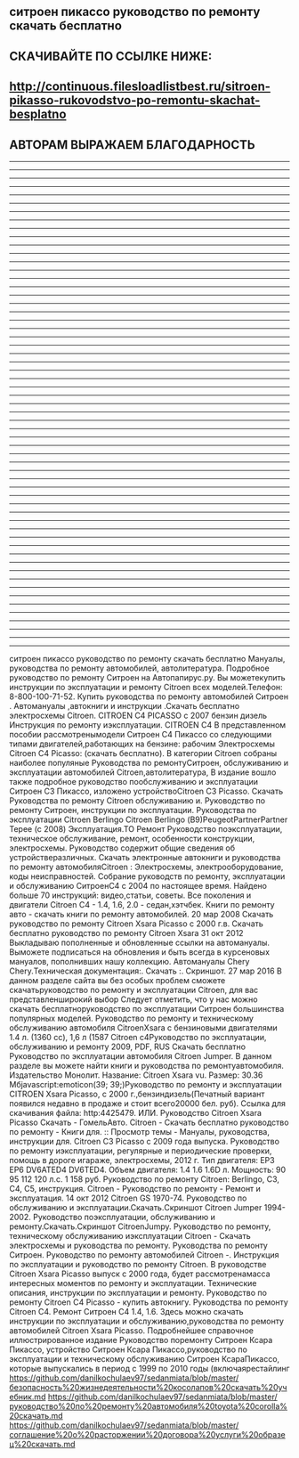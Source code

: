 ситроен пикассо руководство по ремонту скачать бесплатно
--------------------------------------------------
СКАЧИВАЙТЕ ПО ССЫЛКЕ НИЖЕ:
--------------------------------------------------
http://continuous.filesloadlistbest.ru/sitroen-pikasso-rukovodstvo-po-remontu-skachat-besplatno
--------------------------------------------------
АВТОРАМ ВЫРАЖАЕМ БЛАГОДАРНОСТЬ
--------------------------------------------------
--------------------------------------------------
--------------------------------------------------
--------------------------------------------------
--------------------------------------------------
--------------------------------------------------
--------------------------------------------------
--------------------------------------------------
--------------------------------------------------
--------------------------------------------------
--------------------------------------------------
--------------------------------------------------
--------------------------------------------------
--------------------------------------------------
--------------------------------------------------
--------------------------------------------------
--------------------------------------------------
--------------------------------------------------
--------------------------------------------------
--------------------------------------------------
--------------------------------------------------
--------------------------------------------------
--------------------------------------------------
--------------------------------------------------
--------------------------------------------------
--------------------------------------------------
--------------------------------------------------
--------------------------------------------------
--------------------------------------------------
--------------------------------------------------
--------------------------------------------------
--------------------------------------------------
--------------------------------------------------
--------------------------------------------------
--------------------------------------------------
--------------------------------------------------
--------------------------------------------------
--------------------------------------------------
--------------------------------------------------
--------------------------------------------------
--------------------------------------------------
--------------------------------------------------
--------------------------------------------------
--------------------------------------------------
--------------------------------------------------
--------------------------------------------------
--------------------------------------------------
--------------------------------------------------
--------------------------------------------------
--------------------------------------------------
--------------------------------------------------
--------------------------------------------------
--------------------------------------------------
--------------------------------------------------
--------------------------------------------------
--------------------------------------------------
--------------------------------------------------
--------------------------------------------------
--------------------------------------------------
--------------------------------------------------
ситроен пикассо руководство по ремонту скачать бесплатно Мануалы, руководства по ремонту автомобилей, автолитература. Подробное руководство по ремонту Ситроен на Автопапирус.ру. Вы можетекупить инструкции по эксплуатации и ремонту Citroen всех моделей.Телефон: 8-800-100-71-52. Купить руководства по ремонту автомобилей Ситроен . Автомануалы ,автокниги и инструкции .Скачать бесплатно электросхемы Citroen. CITROEN C4 PICASSO с 2007 бензин  дизель Инструкция по ремонту иэксплуатации. CITROEN C4  В представленном пособии рассмотренымодели Ситроен C4 Пикассо со следующими типами двигателей,работающих на бензине: рабочим  Электросхемы Citroen C4 Picasso: (скачать бесплатно). В категории Citroen собраны наиболее популяные Руководства по ремонтуСитроен, обслуживанию и эксплуатации автомобилей Citroen,автолитература,  В издание вошло также подробное руководство пообслуживанию и эксплуатации Ситроен С3 Пикассо, изложено устройствоCitroen C3 Picasso. Скачать Руководства по ремонту Citroen обслуживанию и. Руководство по ремонту Ситроен, инструкции по эксплуатации. Руководства по эксплуатации Citroen Berlingo Citroen Berlingo (В9)PeugeotPartnerPartner Tepee (с 2008) Эксплуатация.ТО Ремонт Руководство поэксплуатации, техническое обслуживание, ремонт, особенности конструкции, электросхемы. Руководство содержит общие сведения об устройстверазличных. Скачать электронные автокниги и руководства по ремонту автомобиляCitroen : Электросхемы, электрооборудование, коды неисправностей. Собрание руководств по ремонту, эксплуатации и обслуживанию СитроенС4 с 2004 по настоящее время. Найдено больше 70 инструкций: видео,статьи, советы. Все поколения и двигатели Citroen C4 - 1.4, 1.6, 2.0 - седан,хэтчбек. Книги по ремонту авто - скачать книги по ремонту автомобилей. 20 мар 2008  Скачать руководство по ремонту Citroen Xsara Picasso с 2000 г.в. Скачать бесплатно руководство по ремонту Citroen Xsara
31 окт 2012  Выкладываю пополненные и обновленные ссылки на автомануалы. Выможете подписаться на обновления  и быть всегда в курсеновых мануалов, пополнивших нашу коллекцию. Автомануалы Chery Chery.Техническая документация:. Скачать :. Cкриншот. 27 мар 2016  В данном разделе сайта вы без особых проблем сможете скачатьруководство по ремонту и эксплуатации Citroen, для вас представленширокий выбор  Следует отметить, что у нас можно скачать бесплатноруководство по эксплуатации Ситроен большинства популярных моделей. Руководство по ремонту и техническому обслуживанию автомобиля CitroenXsara с бензиновыми двигателями 1.4 л. (1360 cc), 1,6 л (1587  Citroen c4Руководство по эксплуатации, обслуживанию и ремонту 2009, PDF, RUS Скачать бесплатно Руководство по эксплуатации автомобиля Citroen Jumper. В данном разделе вы можете найти книги и руководства по ремонтуавтомобиля. Издательство Монолит. Название: Citroen Xsara vu. Размер: 30.36 Мбjavascript:emoticon(39; 39;)Руководство по ремонту и эксплуатации CITROEN Xsara Picasso, с 2000 г.,бензиндизель(Печатный вариант появился недавно в продаже и стоит всего20000 бел. руб). Ссылка для скачивания файла: http:4425479. ИЛИ. Руководство Citroen Xsara Picasso  Скачать - ГомельАвто. Citroen - Скачать бесплатно руководство по ремонту - Книги для. :: Просмотр темы - Мануалы, руководства, инструкции для. Citroen C3 Picasso с 2009 года выпуска. Руководство по ремонту иэксплуатации, регулярные и периодические проверки, помощь в дороге игараже, электросхемы, 2012 г. Тип двигателя: EP3  EP6  DV6ATED4 DV6TED4. Объем двигателя: 1.4  1.6  1.6D л. Мощность: 90  95  112  120 л.с. 1 158 руб. Руководство по ремонту Citroen: Berlingo, C3, C4, C5, инструкция. Citroen - Pуководство по ремонту - Ремонт и эксплуатация. 14 окт 2012  Citroen GS 1970-74. Руководство по обслуживанию и эксплуатации.Скачать.Cкриншот Citroen Jumper 1994-2002. Руководство поэксплуатации, обслуживанию и ремонту.Скачать.Cкриншот CitroenJumpy. Руководство по ремонту, техническому обслуживанию иэксплуатации
Citroen - Скачать электросхемы и руководства по ремонту. Руководства по ремонту Ситроен. Руководство по ремонту автомобилей Citroen -. Инструкция по эксплуатации и руководство по ремонту Citroen. В руководстве Citroen Xsara Picasso выпуск с 2000 года, будет рассмотренамасса интересных моментов по ремонту и эксплуатации. Технические описания, инструкции по эксплуатации и ремонту. Руководство по ремонту Citroen C4 Picasso - купить автокнигу. Руководства по ремонту Citroen C4. Ремонт Ситроен С4 1.4, 1.6. Здесь можно скачать инструкции по эксплуатации и обслуживанию,руководства по ремонту автомобилей Citroen Xsara Picasso. Подробнейшее справочное иллюстрированное издание Руководство поремонту Ситроен Ксара Пикассо, устройство Ситроен Ксара Пикассо,руководство по эксплуатации и техническому обслуживанию Ситроен КсараПикассо, которые выпускались в период с 1999 по 2010 годы (включаярестайлинг
https://github.com/danilkochulaev97/sedanmiata/blob/master/безопасность%20жизнедеятельности%20косолапов%20скачать%20учебник.md
https://github.com/danilkochulaev97/sedanmiata/blob/master/руководство%20по%20ремонту%20автомобиля%20toyota%20corolla%20скачать.md
https://github.com/danilkochulaev97/sedanmiata/blob/master/соглашение%20о%20расторжении%20договора%20услуги%20образец%20скачать.md